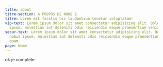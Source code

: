 ```yaml
---
title: about
titre-section: A PROPOS DE NOUS 2
titre: Lorem est facilis hic laudantium tenetur voluptatum!
vip-text: Lorem ipsum dolor sit amet consectetur adipisicing elit. Dolorem nobis
  ipsum, molestias aut deleniti odio reiciendis eaque praesentium veniam quam.
secur-text: Lorem ipsum dolor sit amet consectetur adipisicing elit. Dolorem
  nobis ipsum, molestias aut deleniti odio reiciendis eaque praesentium veniam
  quam.
page: home
---
```

ok je complete